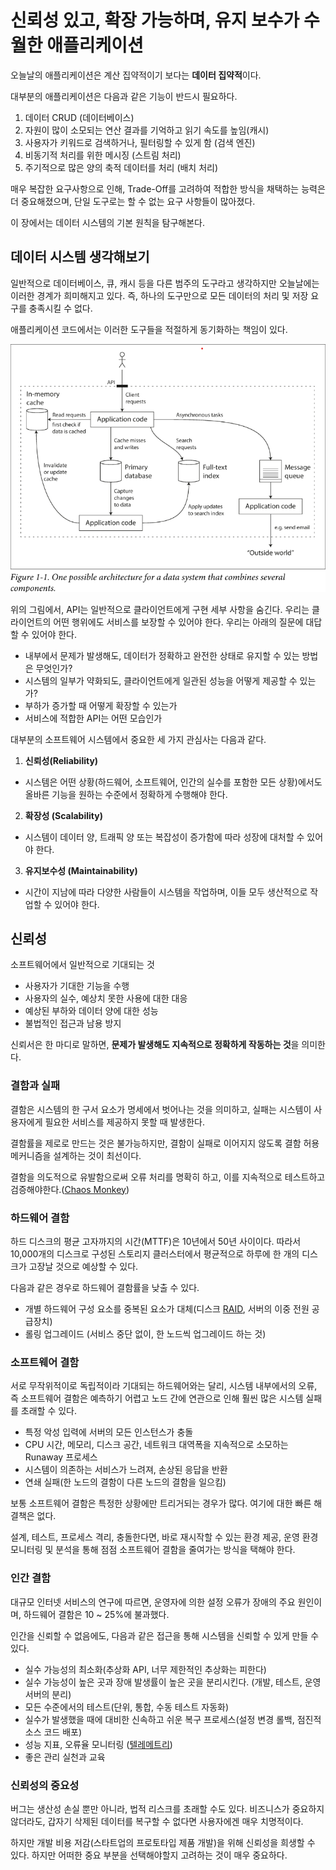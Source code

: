 # 신뢰성 있고, 확장 가능하며, 유지 보수가 수월한 애플리케이션

오늘날의 애플리케이션은 계산 집약적이기 보다는 **데이터 집약적**이다.

대부분의 애플리케이션은 다음과 같은 기능이 반드시 필요하다.

1. 데이터 CRUD (데이터베이스)
2. 자원이 많이 소모되는 연산 결과를 기억하고 읽기 속도를 높임(캐시)
3. 사용자가 키워드로 검색하거나, 필터링할 수 있게 함 (검색 엔진)
4. 비동기적 처리를 위한 메시징 (스트림 처리)
5. 주기적으로 많은 양의 축적 데이터를 처리 (배치 처리)

매우 복잡한 요구사항으로 인해, Trade-Off를 고려하여 적합한 방식을 채택하는 능력은 더 중요해졌으며, 단일 도구로는 할 수 없는 요구 사항들이 많아졌다.

이 장에서는 데이터 시스템의 기본 원칙을 탐구해본다.

## 데이터 시스템 생각해보기

일반적으로 데이터베이스, 큐, 캐시 등을 다른 범주의 도구라고 생각하지만 오늘날에는 이러한 경계가 희미해지고 있다. 즉, 하나의 도구만으로 모든 데이터의 처리 및 저장 요구를 충족시킬 수 없다.

애플리케이션 코드에서는 이러한 도구들을 적절하게 동기화하는 책임이 있다.

![img1](./static/img.png)

위의 그림에서, API는 일반적으로 클라이언트에게 구현 세부 사항을 숨긴다. 우리는 클라이언트의 어떤 행위에도 서비스를 보장할 수 있어야 한다. 우리는 아래의 질문에 대답할 수 있어야 한다.

- 내부에서 문제가 발생해도, 데이터가 정확하고 완전한 상태로 유지할 수 있는 방법은 무엇인가?
- 시스템의 일부가 약화되도, 클라이언트에게 일관된 성능을 어떻게 제공할 수 있는가?
- 부하가 증가할 때 어떻게 확장할 수 있는가
- 서비스에 적합한 API는 어떤 모습인가

대부분의 소프트웨어 시스템에서 중요한 세 가지 관심사는 다음과 같다.

1. **신뢰성(Reliability)**
- 시스템은 어떤 상황(하드웨어, 소프트웨어, 인간의 실수를 포함한 모든 상황)에서도 올바른 기능을 원하는 수준에서 정확하게 수행해야 한다.

2. **확장성 (Scalability)**
- 시스템이 데이터 양, 트래픽 양 또는 복잡성이 증가함에 따라 성장에 대처할 수 있어야 한다.

3. **유지보수성 (Maintainability)**
- 시간이 지남에 따라 다양한 사람들이 시스템을 작업하며, 이들 모두 생산적으로 작업할 수 있어야 한다.


## 신뢰성
소프트웨어에서 일반적으로 기대되는 것
- 사용자가 기대한 기능을 수행
- 사용자의 실수, 예상치 못한 사용에 대한 대응
- 예상된 부하와 데이터 양에 대한 성능
- 불법적인 접근과 남용 방지

신뢰서은 한 마디로 말하면, **문제가 발생해도 지속적으로 정확하게 작동하는 것**을 의미한다.

### 결함과 실패

결함은 시스템의 한 구서 요소가 명세에서 벗어나는 것을 의미하고, 실패는 시스템이 사용자에게 필요한 서비스를 제공하지 못할 때 발생한다.

결함률을 제로로 만드는 것은 불가능하지만, 결함이 실패로 이어지지 않도록 결함 허용 메커니즘을 설계하는 것이 최선이다.

결함을 의도적으로 유발함으로써 오류 처리를 명확히 하고, 이를 지속적으로 테스트하고 검증해야한다.([Chaos Monkey](https://netflix.github.io/chaosmonkey/))


### 하드웨어 결함

하드 디스크의 평균 고자까지의 시간(MTTF)은 10년에서 50년 사이이다. 따라서 10,000개의 디스크로 구성된 스토리지 클러스터에서 평균적으로 하루에 한 개의 디스크가 고장날 것으로 예상할 수 있다.

다음과 같은 경우로 하드웨어 결함률을 낮출 수 있다.

- 개별 하드웨어 구성 요소를 중복된 요소가 대체(디스크 [RAID](https://ko.wikipedia.org/wiki/RAID), 서버의 이중 전원 공급장치)
- 롤링 업그레이드 (서비스 중단 없이, 한 노드씩 업그레이드 하는 것)

### 소프트웨어 결함
서로 무작위적이로 독립적이라 기대되는 하드웨어와는 달리, 시스템 내부에서의 오류, 즉 소프트웨어 결함은 예측하기 어렵고 노드 간에 연관으로 인해 훨씬 많은 시스템 실패를 초래할 수 있다.

- 특정 악성 입력에 서버의 모든 인스턴스가 충돌
- CPU 시간, 메모리, 디스크 공간, 네트워크 대역폭을 지속적으로 소모하는 Runaway 프로세스
- 시스템이 의존하는 서비스가 느려져, 손상된 응답을 반환
- 연쇄 실패(한 노드의 결함이 다른 노드의 결함을 일으킴)

보통 소프트웨어 결함은 특정한 상황에만 트리거되는 경우가 많다. 여기에 대한 빠른 해결책은 없다.

설계, 테스트, 프로세스 격리, 충돌한다면, 바로 재시작할 수 있는 환경 제공, 운영 환경 모니터링 및 분석을 통해 점점 소프트웨어 결함을 줄여가는 방식을 택해야 한다.


### 인간 결함

대규모 인터넷 서비스의 연구에 따르면, 운영자에 의한 설정 오류가 장애의 주요 원인이며, 하드웨어 결함은 10 ~ 25%에 불과했다.

인간을 신뢰할 수 없음에도, 다음과 같은 접근을 통해 시스템을 신뢰할 수 있게 만들 수 있다.

- 실수 가능성의 최소화(추상화 API, 너무 제한적인 추상화는 피한다)
- 실수 가능성이 높은 곳과 장애 발생률이 높은 곳을 분리시킨다. (개발, 테스트, 운영 서버의 분리)
- 모든 수준에서의 테스트(단위, 통합, 수동 테스트 자동화)
- 실수가 발생했을 때에 대비한 신속하고 쉬운 복구 프로세스(설정 변경 롤백, 점진적 소스 코드 배포)
- 성능 지표, 오류율 모니터링 ([텔레메트리](https://velog.io/@kwakwoohyun/MSA-Telemetry%ED%85%94%EB%A0%88%EB%A9%94%ED%8A%B8%EB%A6%AC))
- 좋은 관리 실천과 교육

### 신뢰성의 중요성
버그는 생산성 손실 뿐만 아니라, 법적 리스크를 초래할 수도 있다. 비즈니스가 중요하지 않더라도, 갑자기 삭제된 데이터를 복구할 수 없다면 사용자에겐 매우 치명적이다.

하지만 개발 비용 저감(스타트업의 프로토타입 제품 개발)을 위해 신뢰성을 희생할 수 있다. 하지만 어떠한 중요 부분을 선택해야할지 고려하는 것이 매우 중요하다.



